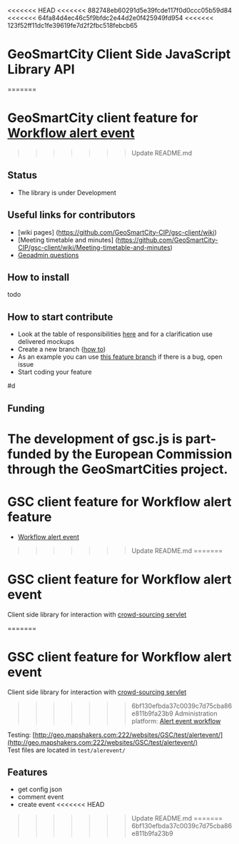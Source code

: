 <<<<<<< HEAD
<<<<<<< 882748eb60291d5e39fcde117f0d0ccc05b59d84
<<<<<<< 64fa84d4ec46c5f9bfdc2e44d2e0f425949fd954
<<<<<<< 123f52ff11dc1fe39619fe7d2f2fbc518febcb65
# GeoSmartCity Client Side JavaScript Library API
=======
# GeoSmartCity client feature for [Workflow alert event](../wiki/workflow-alert-event)
>>>>>>> Update README.md

## Status
* The library is under Development

## Useful links for contributors
* [wiki pages] (https://github.com/GeoSmartCity-CIP/gsc-client/wiki)
* [Meeting timetable and minutes] (https://github.com/GeoSmartCity-CIP/gsc-client/wiki/Meeting-timetable-and-minutes)
* [Geoadmin questions](https://github.com/GeoSmartCity-CIP/gsc-geoadmin/wiki/GeoAdmin%20QA)

## How to install
todo

## How to start contribute
 * Look at the table of responsibilities [here](https://github.com/GeoSmartCity-CIP/gsc-client/wiki/List-of-tasks-and-responsible-partner) and for a clarification use delivered mockups
 * Create a new branch ([how to](https://github.com/GeoSmartCity-CIP/gsc-client/wiki/git-workflow#starting-a-new-feature))
 * As an example you can use [this feature branch](https://github.com/GeoSmartCity-CIP/gsc-client/tree/feature/workflow-alert-event) if there is a bug, open issue
 * Start coding your feature


#d

## Funding
The development of gsc.js is part-funded by the European Commission through the GeoSmartCities project.
=======
# GSC client feature for Workflow alert feature


* [Workflow alert event](../wiki/workflow-alert-event)

>>>>>>> Update README.md
=======
# GSC client feature for Workflow alert event
Client side library for interaction with [crowd-sourcing servlet](https://github.com/GeoSmartCity-CIP/crowd-sourcing)

=======
# GSC client feature for Workflow alert event
Client side library for interaction with [crowd-sourcing servlet](https://github.com/GeoSmartCity-CIP/crowd-sourcing)

>>>>>>> 6bf130efbda37c0039c7d75cba86e811b9fa23b9
Administration platform: [Alert event workflow](https://github.com/GeoSmartCity-CIP/gsc-client/wiki/Alert-event-workflow)

Testing: [http://geo.mapshakers.com:222/websites/GSC/test/alertevent/](http://geo.mapshakers.com:222/websites/GSC/test/alertevent/)</br>
Test files are located in ```test/alerevent/```

## Features
* get config json
* comment event
* create event
<<<<<<< HEAD
>>>>>>> Update README.md
=======
>>>>>>> 6bf130efbda37c0039c7d75cba86e811b9fa23b9
